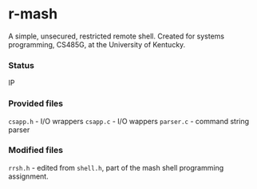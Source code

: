 # r-mash
A simple, unsecured, restricted remote shell. Created for systems programming, CS485G, at the University of Kentucky.


### Status
IP

### Provided files
```csapp.h``` - I/O wrappers
```csapp.c``` - I/O wappers
```parser.c``` - command string parser

### Modified files
```rrsh.h``` - edited from ```shell.h```, part of the mash shell programming assignment.
